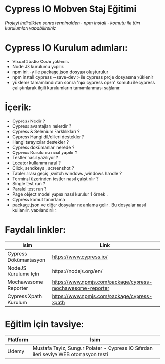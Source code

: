 # Cypress IO Mobven Staj Eğitimi
 _Projeyi indirdikten sonra terminalden - npm install - komutu ile tüm kurulumları yapabilirsiniz_

# Cypress IO Kurulum adımları:
- Visual Studio Code yüklenir.
- Node JS kurulumu yapılır.
- npm init -y ile package.json dosyası oluşturulur
- npm install cypress --save-dev > ile cypress proje dosyasına yüklenir
- yükleme tamamlandıktan sonra 'npx cypress open' komutu ile cypress çalıştırılarak ilgili kurulumların tamamlanması sağlanır.

# İçerik:
 - Cypress Nedir ?
 - 	Cypress avantajları nelerdir ?
 - 	Cypress & Selenium Farklılıkları ?
 - 	Cypress Hangi dil/dilleri destekler ?
- 	Hangi tarayıcılar destekler ?
 - 	Cypress dokümanları nerede ?
- 	Cypress Kurulumu nasıl yapılır ?
- 	Testler nasıl yazılıyor ?
- 	Locator kullanımı nasıl ?
- 	Click, sendkeys , screenshot ?
- 	Tabler arası geçiş ,switch windows ,windows handle ?
- 	Terminal üzerinden testler nasıl çalıştırılır ?
- 	Single test run ?
- 	Paralel test run ?
 - 	Page object model yapısı nasıl kurulur 1 örnek .
 - 	Cypress komut tanımlama
- 	package.json ve diğer dosyalar ne anlama gelir . Bu dosyalar nasıl kullanılır, yapılandırılır.

# Faydalı linkler:
| İsim | Link |
| ------ | ------ |
| Cypress Dökümantasyon | https://www.cypress.io/ |
| NodeJS Kurulumu için| https://nodejs.org/en/ |
| Mochawesome Reporter | https://www.npmjs.com/package/cypress-mochawesome-reporter |
| Cypress Xpath Kurulum | https://www.npmjs.com/package/cypress-xpath |

# Eğitim için tavsiye:
| Platform | İsim |
| ------ | ------ |
| Udemy| Mustafa Tayiz, Sungur Polater - Cypress IO Sıfırdan ileri seviye WEB otomasyon testi |

